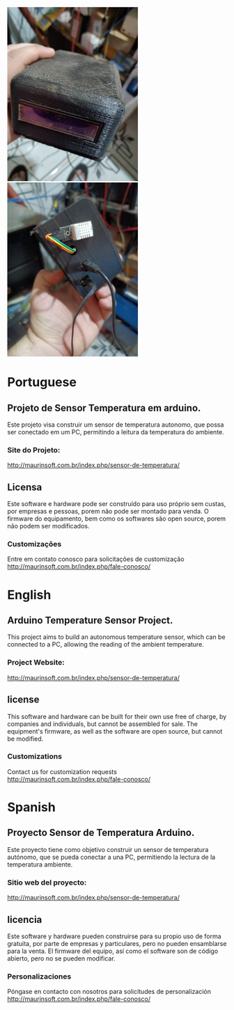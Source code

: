 <img heigh="300" width="300" src="https://github.com/marcelomaurin/Temperatura/blob/main/imgs/superior.jpeg">

<img heigh="300" width="300" src="https://github.com/marcelomaurin/Temperatura/blob/main/imgs/traseira.jpeg">


# Portuguese
## Projeto de Sensor Temperatura em arduino.
Este projeto visa construir um sensor de temperatura autonomo, que possa ser conectado em um PC, permitindo a leitura da temperatura do ambiente.

### Site do Projeto:
http://maurinsoft.com.br/index.php/sensor-de-temperatura/

## Licensa
Este software e hardware pode ser construído para uso próprio sem custas, por empresas e pessoas, porem não pode ser montado para venda.
O firmware do equipamento, bem como os softwares são open source, porem não podem ser modificados. 

### Customizações
Entre em contato conosco para solicitações de customização
http://maurinsoft.com.br/index.php/fale-conosco/


# English
## Arduino Temperature Sensor Project.
This project aims to build an autonomous temperature sensor, which can be connected to a PC, allowing the reading of the ambient temperature.

### Project Website: 
http://maurinsoft.com.br/index.php/sensor-de-temperatura/

## license
This software and hardware can be built for their own use free of charge, by companies and individuals, but cannot be assembled for sale.
The equipment's firmware, as well as the software are open source, but cannot be modified.

### Customizations
Contact us for customization requests
http://maurinsoft.com.br/index.php/fale-conosco/

# Spanish
## Proyecto Sensor de Temperatura Arduino.
Este proyecto tiene como objetivo construir un sensor de temperatura autónomo, que se pueda conectar a una PC, permitiendo la lectura de la temperatura ambiente.

### Sitio web del proyecto: 
http://maurinsoft.com.br/index.php/sensor-de-temperatura/

## licencia
Este software y hardware pueden construirse para su propio uso de forma gratuita, por parte de empresas y particulares, pero no pueden ensamblarse para la venta.
El firmware del equipo, así como el software son de código abierto, pero no se pueden modificar.

### Personalizaciones
Póngase en contacto con nosotros para solicitudes de personalización
http://maurinsoft.com.br/index.php/fale-conosco/

